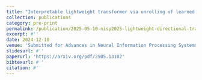 ```yaml
---
title: "Interpretable lightweight transformer via unrolling of learned graph smoothness priors"
collection: publications
category: pre-print
permalink: /publication/2025-05-10-nisp2025-lightweight-directional-transformer
excerpt: #''
date: 2024-12-10
venue: 'Submitted for Advances in Neural Information Processing Systems (NeurIPS 2025)'
slidesurl: #''
paperurl: 'https://arxiv.org/pdf/2505.13102'
bibtexurl: #''
citation: #''
---
```


<!-- We build interpretable and lightweight transformer-like neural networks by unrolling iterative optimization algorithms that minimize graph smoothness priors---the quadratic graph Laplacian regularizer (GLR) and the ℓ1-norm graph total variation (GTV)---subject to an interpolation constraint. The crucial insight is that a normalized signal-dependent graph learning module amounts to a variant of the basic self-attention mechanism in conventional transformers. Unlike "black-box" transformers that require learning of large key, query and value matrices to compute scaled dot products as affinities and subsequent output embeddings, resulting in huge parameter sets, our unrolled networks employ shallow CNNs to learn low-dimensional features per node to establish pairwise Mahalanobis distances and construct sparse similarity graphs. At each layer, given a learned graph, the target interpolated signal is simply a low-pass filtered output derived from the minimization of an assumed graph smoothness prior, leading to a dramatic reduction in parameter count. Experiments for two image interpolation applications verify the restoration performance, parameter efficiency and robustness to covariate shift of our graph-based unrolled networks compared to conventional transformers. -->
